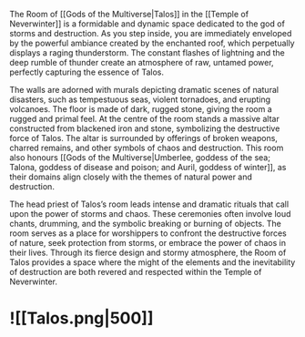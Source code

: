 The Room of [[Gods of the Multiverse|Talos]] in the [[Temple of Neverwinter]] is a formidable and dynamic space dedicated to the god of storms and destruction. As you step inside, you are immediately enveloped by the powerful ambiance created by the enchanted roof, which perpetually displays a raging thunderstorm. The constant flashes of lightning and the deep rumble of thunder create an atmosphere of raw, untamed power, perfectly capturing the essence of Talos.

The walls are adorned with murals depicting dramatic scenes of natural disasters, such as tempestuous seas, violent tornadoes, and erupting volcanoes. The floor is made of dark, rugged stone, giving the room a rugged and primal feel. At the centre of the room stands a massive altar constructed from blackened iron and stone, symbolizing the destructive force of Talos. The altar is surrounded by offerings of broken weapons, charred remains, and other symbols of chaos and destruction. This room also honours [[Gods of the Multiverse|Umberlee, goddess of the sea; Talona, goddess of disease and poison; and Auril, goddess of winter]], as their domains align closely with the themes of natural power and destruction.

The head priest of Talos’s room leads intense and dramatic rituals that call upon the power of storms and chaos. These ceremonies often involve loud chants, drumming, and the symbolic breaking or burning of objects. The room serves as a place for worshippers to confront the destructive forces of nature, seek protection from storms, or embrace the power of chaos in their lives. Through its fierce design and stormy atmosphere, the Room of Talos provides a space where the might of the elements and the inevitability of destruction are both revered and respected within the Temple of Neverwinter.
# ![[Talos.png|500]]
